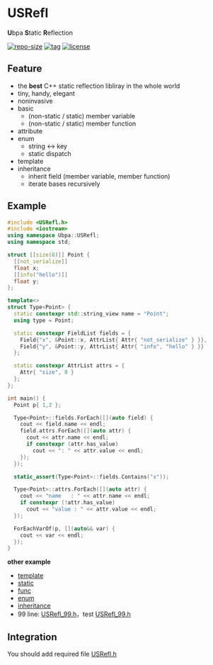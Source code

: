 # USRefl
**U**bpa **S**tatic **R**eflection

[![repo-size](https://img.shields.io/github/languages/code-size/Ubpa/USRefl?style=flat)](https://github.com/Ubpa/USRefl/archive/master.zip) [![tag](https://img.shields.io/github/v/tag/Ubpa/USRefl)](https://github.com/Ubpa/USRefl/tags) [![license](https://img.shields.io/github/license/Ubpa/USRefl)](LICENSE) 

## Feature

- the **best** C++ static reflection libliray in the whole world
- tiny, handy, elegant
- noninvasive
- basic
  - (non-static / static) member variable
  - (non-static / static) member function
- attribute
- enum
  - string <-> key
  - static dispatch
- template
- inheritance
  - inherit field (member variable, member function)
  - iterate bases recursively

## Example

```c++
#include <USRefl.h>
#include <iostream>
using namespace Ubpa::USRefl;
using namespace std;

struct [[size(8)]] Point {
  [[not_serialize]]
  float x;
  [[info("hello")]]
  float y;
};

template<>
struct Type<Point> {
  static constexpr std::string_view name = "Point";
  using type = Point;

  static constexpr FieldList fields = {
    Field{"x", &Point::x, AttrList{ Attr{ "not_serialize" } }},
    Field{"y", &Point::y, AttrList{ Attr{ "info", "hello" } }}
  };

  static constexpr AttrList attrs = {
    Attr{ "size", 8 }
  };
};

int main() {
  Point p{ 1,2 };

  Type<Point>::fields.ForEach([](auto field) {
    cout << field.name << endl;
    field.attrs.ForEach([](auto attr) {
      cout << attr.name << endl;
      if constexpr (attr.has_value)
        cout << ": " << attr.value << endl;
    });
  });

  static_assert(Type<Point>::fields.Contains("x"));

  Type<Point>::attrs.ForEach([](auto attr) {
    cout << "name   : " << attr.name << endl;
    if constexpr (!attr.has_value)
      cout << "value : " << attr.value << endl;
  });

  ForEachVarOf(p, [](auto&& var) {
    cout << var << endl;
  });
}
```

**other example** 

- [template](src/test/01_template/main.cpp) 
- [static](src/test/02_static/main.cpp) 
- [func](src/test/03_func/main.cpp) 
- [enum](src/test/04_enum/main.cpp) 
- [inheritance](src/test/05_subclass/main.cpp) 
- 99 line: [USRefl_99.h](src/test/06_99/USRefl_99.h)，test [USRefl_99.h](src/test/06_99/main.h) 

## Integration

You should add required file [USRefl.h](include/USRefl.h) 

